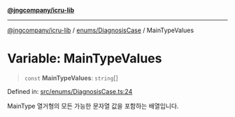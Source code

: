 [**@jngcompany/icru-lib**](../../../README.md)

***

[@jngcompany/icru-lib](../../../README.md) / [enums/DiagnosisCase](../README.md) / MainTypeValues

# Variable: MainTypeValues

> `const` **MainTypeValues**: `string`[]

Defined in: [src/enums/DiagnosisCase.ts:24](https://github.com/jngcompany/icru-lib/blob/d3a4d9c24074b22f396121b6f6d7c5106c66ae75/src/enums/DiagnosisCase.ts#L24)

MainType 열거형의 모든 가능한 문자열 값을 포함하는 배열입니다.
